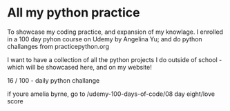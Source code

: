 # All my python practice

To showcase my coding practice, and expansion of my knowlage.
I enrolled in a 100 day pyhon course on Udemy by Angelina Yu; and do python challanges from practicepython.org

I want to have a collection of all the python projects I do outside of school - which will be showcased here, and on my website! 

16 / 100 - daily python challange


if youre amelia byrne, go to /udemy-100-days-of-code/08 day eight/love score